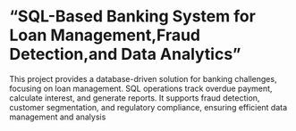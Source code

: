 # “SQL-Based Banking System for Loan Management,Fraud Detection,and Data Analytics”
This project provides a database-driven solution for banking challenges, focusing on loan management. SQL operations track overdue payment, calculate interest, and generate reports. It supports fraud detection, customer segmentation, and regulatory compliance, ensuring efficient data management and analysis 
